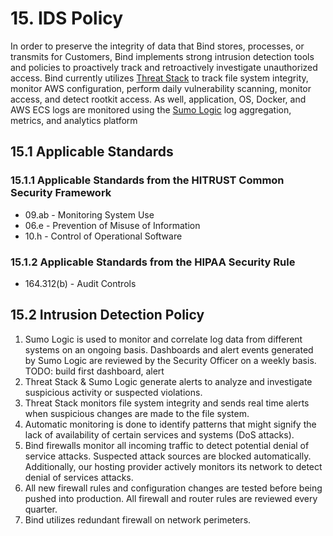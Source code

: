 # 15. IDS Policy

In order to preserve the integrity of data that Bind stores, processes, or transmits for Customers, Bind implements strong intrusion detection tools and policies to proactively track and retroactively investigate unauthorized access. Bind currently utilizes [Threat Stack](https://www.threatstack.com/) to track file system integrity, monitor AWS configuration, perform daily vulnerability scanning, monitor access, and detect rootkit access.  As well, application, OS, Docker, and AWS ECS logs are monitored using the [Sumo Logic](https://www.sumologic.com/) log aggregation, metrics, and analytics platform

## 15.1 Applicable Standards

### 15.1.1 Applicable Standards from the HITRUST Common Security Framework

* 09.ab - Monitoring System Use
* 06.e - Prevention of Misuse of Information
* 10.h - Control of Operational Software

### 15.1.2 Applicable Standards from the HIPAA Security Rule

* 164.312(b) - Audit Controls

## 15.2 Intrusion Detection Policy

1. Sumo Logic is used to monitor and correlate log data from different systems on an ongoing basis. Dashboards and alert events generated by Sumo Logic are reviewed by the Security Officer on a weekly basis. TODO: build first dashboard, alert
2. Threat Stack & Sumo Logic generate alerts to analyze and investigate suspicious activity or suspected violations.
3. Threat Stack monitors file system integrity and sends real time alerts when suspicious changes are made to the file system.
4. Automatic monitoring is done to identify patterns that might signify the lack of availability of certain services and systems (DoS attacks).
5. Bind firewalls monitor all incoming traffic to detect potential denial of service attacks. Suspected attack sources are blocked automatically. Additionally, our hosting provider actively monitors its network to detect denial of services attacks.
6. All new firewall rules and configuration changes are tested before being pushed into production. All firewall and router rules are reviewed every quarter.
7. Bind utilizes redundant firewall on network perimeters.
